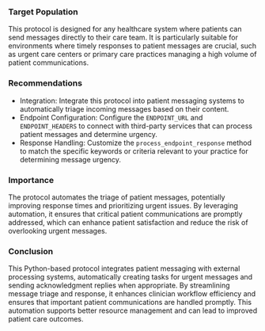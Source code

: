 ### Target Population
This protocol is designed for any healthcare system where patients can send messages directly to their care team. It is particularly suitable for environments where timely responses to patient messages are crucial, such as urgent care centers or primary care practices managing a high volume of patient communications.
### Recommendations
- Integration: Integrate this protocol into patient messaging systems to automatically triage incoming messages based on their content.
- Endpoint Configuration: Configure the `ENDPOINT_URL` and `ENDPOINT_HEADERS` to connect with third-party services that can process patient messages and determine urgency.
- Response Handling: Customize the `process_endpoint_response` method to match the specific keywords or criteria relevant to your practice for determining message urgency.
### Importance
The protocol automates the triage of patient messages, potentially improving response times and prioritizing urgent issues. By leveraging automation, it ensures that critical patient communications are promptly addressed, which can enhance patient satisfaction and reduce the risk of overlooking urgent messages.
### Conclusion
This Python-based protocol integrates patient messaging with external processing systems, automatically creating tasks for urgent messages and sending acknowledgment replies when appropriate. By streamlining message triage and response, it enhances clinician workflow efficiency and ensures that important patient communications are handled promptly. This automation supports better resource management and can lead to improved patient care outcomes.

